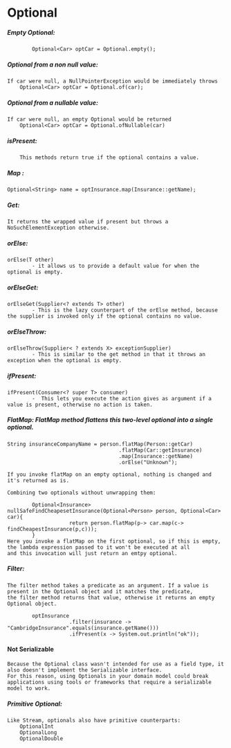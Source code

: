 # Optional
##### Empty Optional:
            Optional<Car> optCar = Optional.empty();    
                                
##### Optional from a non null value:     
    If car were null, a NullPointerException would be immediately throws
        Optional<Car> optCar = Optional.of(car);
    
##### Optional from a nullable value:      
    If car were null, an empty Optional would be returned
        Optional<Car> optCar = Optional.ofNullable(car)
        
##### isPresent:
        This methods return true if the optional contains a value.
    
##### Map :
    Optional<String> name = optInsurance.map(Insurance::getName);
     
##### Get:
    It returns the wrapped value if present but throws a NoSuchElementException otherwise.
    
##### orElse:
    orElse(T other) 
            - it allows us to provide a default value for when the optional is empty.
        
##### orElseGet:
    orElseGet(Supplier<? extends T> other) 
            - This is the lazy counterpart of the orElse method, because the supplier is invoked only if the optional contains no value.
             
##### orElseThrow:    
    orElseThrow(Supplier< ? extends X> exceptionSupplier)
            - This is similar to the get method in that it throws an exception when the optional is empty.
            
##### ifPresent:
    ifPresent(Consumer<? super T> consumer)
            -  This lets you execute the action gives as argument if a value is present, otherwise no action is taken.
            
##### FlatMap: FlatMap method flattens this two-level optional into a single optional.
    String insuranceCompanyName = person.flatMap(Person::getCar)
                                        .flatMap(Car::getInsurance)
                                        .map(Insurance::getName)
                                        .orElse("Unknown");
                                                
    If you invoke flatMap on an empty optional, nothing is changed and it's returned as is.
    
    Combining two optionals without unwrapping them:
    
            Optional<Insurance> nullSafeFindCheapesetInsurance(Optional<Person> person, Optional<Car> car){
                        return person.flatMap(p-> car.map(c-> findCheapestInsurance(p,c)));
            }
    Here you invoke a flatMap on the first optional, so if this is empty, the lambda expression passed to it won't be executed at all 
    and this invocation will just return an emtpy optional.   

##### Filter:
    The filter method takes a predicate as an argument. If a value is present in the Optional object and it matches the predicate, 
    the filter method returns that value, otherwise it returns an empty Optional object.     
            
            optInsurance
                        .filter(insurance -> "CambridgeInsurance".equals(insurance.getName()))            
                        .ifPresent(x -> System.out.println("ok"));
            
#### Not Serializable
    Because the Optional class wasn't intended for use as a field type, it also doesn't implement the Serializable interface.
    For this reason, using Optionals in your domain model could break applications using tools or frameworks that require a serializable model to work.  

##### Primitive Optional:
    Like Stream, optionals also have primitive counterparts:
        OptionalInt
        OptionalLong
        OptionalDouble            
                        
            
            
   